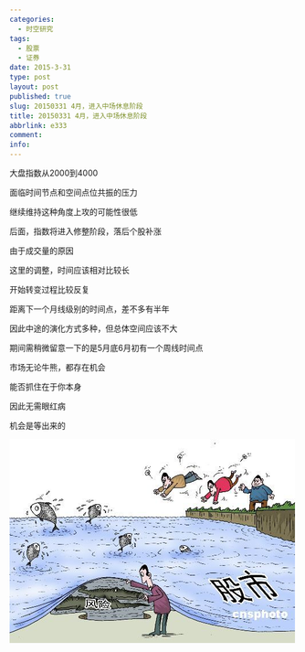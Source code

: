 ```yaml
---
categories:
  - 时空研究
tags:
  - 股票
  - 证券
date: 2015-3-31
type: post
layout: post
published: true
slug: 20150331 4月，进入中场休息阶段
title: 20150331 4月，进入中场休息阶段
abbrlink: e333
comment:
info:
---
```

大盘指数从2000到4000

面临时间节点和空间点位共振的压力

继续维持这种角度上攻的可能性很低​

后面，指数将进入修整阶段，落后个股补涨


由于成交量的原因​

这里的调整，时间应该相对比较长

开始转变过程比较反复​

距离下一个月线级别的时间点，差不多有半年

因此中途的演化方式多种，但总体空间​​​应该不大

期间需稍微留意一下的是5月底6月初有一个周线时间点​​


​市场无论牛熊，都存在机会

能否抓住在于你本身

因此无需眼红病

机会是等出来的​​

![20150331-0](/images/20150331-0.jpeg)
